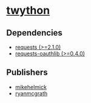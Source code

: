 # [twython](https://pypi.org/project/twython)

## Dependencies
- [requests (>=2.1.0)](packages/r/requests.md)
- [requests-oauthlib (>=0.4.0)](packages/r/requests-oauthlib.md)



## Publishers
- [mikehelmick](https://pypi.org/user/mikehelmick)
- [ryanmcgrath](https://pypi.org/user/ryanmcgrath)

